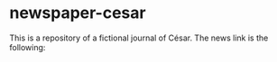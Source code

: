 # newspaper-cesar
This is a repository of a fictional journal of César.
The news link is the following: 
